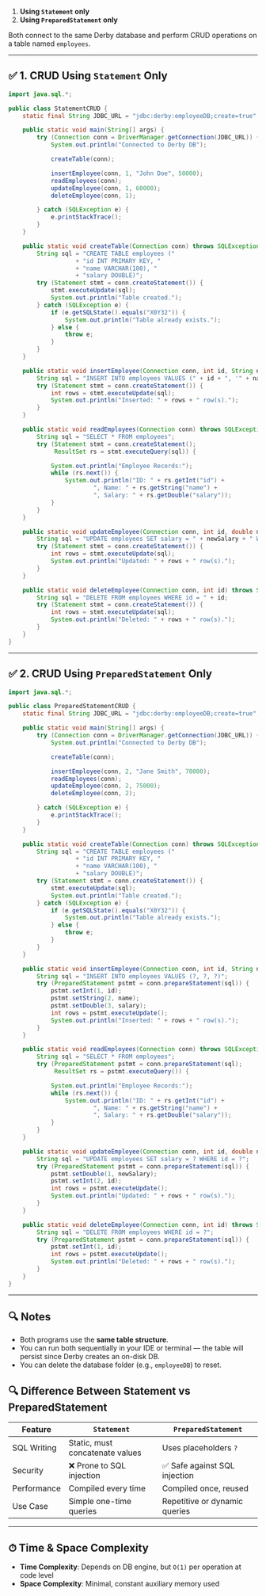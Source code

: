 

1. **Using `Statement` only**
2. **Using `PreparedStatement` only**

Both connect to the same Derby database and perform CRUD operations on a table named `employees`.

---

## ✅ 1. CRUD Using `Statement` Only

```java
import java.sql.*;

public class StatementCRUD {
    static final String JDBC_URL = "jdbc:derby:employeeDB;create=true";

    public static void main(String[] args) {
        try (Connection conn = DriverManager.getConnection(JDBC_URL)) {
            System.out.println("Connected to Derby DB");

            createTable(conn);

            insertEmployee(conn, 1, "John Doe", 50000);
            readEmployees(conn);
            updateEmployee(conn, 1, 60000);
            deleteEmployee(conn, 1);

        } catch (SQLException e) {
            e.printStackTrace();
        }
    }

    public static void createTable(Connection conn) throws SQLException {
        String sql = "CREATE TABLE employees ("
                   + "id INT PRIMARY KEY, "
                   + "name VARCHAR(100), "
                   + "salary DOUBLE)";
        try (Statement stmt = conn.createStatement()) {
            stmt.executeUpdate(sql);
            System.out.println("Table created.");
        } catch (SQLException e) {
            if (e.getSQLState().equals("X0Y32")) {
                System.out.println("Table already exists.");
            } else {
                throw e;
            }
        }
    }

    public static void insertEmployee(Connection conn, int id, String name, double salary) throws SQLException {
        String sql = "INSERT INTO employees VALUES (" + id + ", '" + name + "', " + salary + ")";
        try (Statement stmt = conn.createStatement()) {
            int rows = stmt.executeUpdate(sql);
            System.out.println("Inserted: " + rows + " row(s).");
        }
    }

    public static void readEmployees(Connection conn) throws SQLException {
        String sql = "SELECT * FROM employees";
        try (Statement stmt = conn.createStatement();
             ResultSet rs = stmt.executeQuery(sql)) {

            System.out.println("Employee Records:");
            while (rs.next()) {
                System.out.println("ID: " + rs.getInt("id") +
                        ", Name: " + rs.getString("name") +
                        ", Salary: " + rs.getDouble("salary"));
            }
        }
    }

    public static void updateEmployee(Connection conn, int id, double newSalary) throws SQLException {
        String sql = "UPDATE employees SET salary = " + newSalary + " WHERE id = " + id;
        try (Statement stmt = conn.createStatement()) {
            int rows = stmt.executeUpdate(sql);
            System.out.println("Updated: " + rows + " row(s).");
        }
    }

    public static void deleteEmployee(Connection conn, int id) throws SQLException {
        String sql = "DELETE FROM employees WHERE id = " + id;
        try (Statement stmt = conn.createStatement()) {
            int rows = stmt.executeUpdate(sql);
            System.out.println("Deleted: " + rows + " row(s).");
        }
    }
}
```

---

## ✅ 2. CRUD Using `PreparedStatement` Only

```java
import java.sql.*;

public class PreparedStatementCRUD {
    static final String JDBC_URL = "jdbc:derby:employeeDB;create=true";

    public static void main(String[] args) {
        try (Connection conn = DriverManager.getConnection(JDBC_URL)) {
            System.out.println("Connected to Derby DB");

            createTable(conn);

            insertEmployee(conn, 2, "Jane Smith", 70000);
            readEmployees(conn);
            updateEmployee(conn, 2, 75000);
            deleteEmployee(conn, 2);

        } catch (SQLException e) {
            e.printStackTrace();
        }
    }

    public static void createTable(Connection conn) throws SQLException {
        String sql = "CREATE TABLE employees ("
                   + "id INT PRIMARY KEY, "
                   + "name VARCHAR(100), "
                   + "salary DOUBLE)";
        try (Statement stmt = conn.createStatement()) {
            stmt.executeUpdate(sql);
            System.out.println("Table created.");
        } catch (SQLException e) {
            if (e.getSQLState().equals("X0Y32")) {
                System.out.println("Table already exists.");
            } else {
                throw e;
            }
        }
    }

    public static void insertEmployee(Connection conn, int id, String name, double salary) throws SQLException {
        String sql = "INSERT INTO employees VALUES (?, ?, ?)";
        try (PreparedStatement pstmt = conn.prepareStatement(sql)) {
            pstmt.setInt(1, id);
            pstmt.setString(2, name);
            pstmt.setDouble(3, salary);
            int rows = pstmt.executeUpdate();
            System.out.println("Inserted: " + rows + " row(s).");
        }
    }

    public static void readEmployees(Connection conn) throws SQLException {
        String sql = "SELECT * FROM employees";
        try (PreparedStatement pstmt = conn.prepareStatement(sql);
             ResultSet rs = pstmt.executeQuery()) {

            System.out.println("Employee Records:");
            while (rs.next()) {
                System.out.println("ID: " + rs.getInt("id") +
                        ", Name: " + rs.getString("name") +
                        ", Salary: " + rs.getDouble("salary"));
            }
        }
    }

    public static void updateEmployee(Connection conn, int id, double newSalary) throws SQLException {
        String sql = "UPDATE employees SET salary = ? WHERE id = ?";
        try (PreparedStatement pstmt = conn.prepareStatement(sql)) {
            pstmt.setDouble(1, newSalary);
            pstmt.setInt(2, id);
            int rows = pstmt.executeUpdate();
            System.out.println("Updated: " + rows + " row(s).");
        }
    }

    public static void deleteEmployee(Connection conn, int id) throws SQLException {
        String sql = "DELETE FROM employees WHERE id = ?";
        try (PreparedStatement pstmt = conn.prepareStatement(sql)) {
            pstmt.setInt(1, id);
            int rows = pstmt.executeUpdate();
            System.out.println("Deleted: " + rows + " row(s).");
        }
    }
}
```

---

## 🔍 Notes

* Both programs use the **same table structure**.
* You can run both sequentially in your IDE or terminal — the table will persist since Derby creates an on-disk DB.
* You can delete the database folder (e.g., `employeeDB`) to reset.




## 🔍 Difference Between Statement vs PreparedStatement

| Feature     | `Statement`                     | `PreparedStatement`           |
| ----------- | ------------------------------- | ----------------------------- |
| SQL Writing | Static, must concatenate values | Uses placeholders `?`         |
| Security    | ❌ Prone to SQL injection        | ✅ Safe against SQL injection  |
| Performance | Compiled every time             | Compiled once, reused         |
| Use Case    | Simple one-time queries         | Repetitive or dynamic queries |

---

## ⏱ Time & Space Complexity

* **Time Complexity**: Depends on DB engine, but `O(1)` per operation at code level
* **Space Complexity**: Minimal, constant auxiliary memory used

